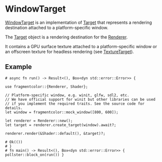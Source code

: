 # WindowTarget

[WindowTarget](https://fragmentcolor.org/api/targets/windowtarget) is an implementation of [Target](https://fragmentcolor.org/api/core/target) that represents a rendering destination attached to a platform-specific window.

The [Target](https://fragmentcolor.org/api/core/target) object is a rendering destination for the [Renderer](https://fragmentcolor.org/api/core/renderer).

It contains a GPU surface texture attached to a platform-specific window or an offscreen texture for headless rendering (see [TextureTarget](https://fragmentcolor.org/api/targets/texturetarget)).

## Example

```no-run
# async fn run() -> Result<(), Box<dyn std::error::Error>> {
    
use fragmentcolor::{Renderer, Shader};

// Platform-specific window, e.g. winit, glfw, sdl2, etc.
// We have official support for winit but other libraries can be used
// if you implement the required traits. See the source code for details.
let window = fragmentcolor::mock_window([800, 600]);

let renderer = Renderer::new();
let target = renderer.create_target(window).await?;

renderer.render(&Shader::default(), &target)?;

# Ok(())
# }
# fn main() -> Result<(), Box<dyn std::error::Error>> { pollster::block_on(run()) }
```
